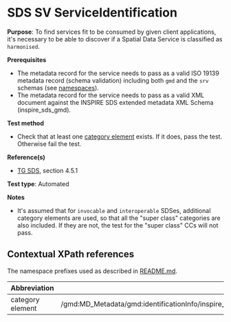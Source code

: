 # SDS SV ServiceIdentification

**Purpose**: To find services fit to be consumed by given client applications, it's necessary to be able to discover if a Spatial Data Service is classified as ```harmonised```.

**Prerequisites**

* The metadata record for the service needs to pass as a valid ISO 19139 metadata record (schema validation) including both ```gmd``` and the ```srv``` schemas (see [namespaces](README.md#namespaces)).
* The metadata record for the service needs to pass as a valid XML document against the INSPIRE SDS extended metadata XML Schema (inspire\_sds\_gmd).

**Test method**

* Check that at least one [category element](#sds_category) exists. If it does, pass the test. Otherwise fail the test.

**Reference(s)**

* [TG SDS](README.md#ref_TG_SDS), section 4.5.1

**Test type**: Automated

**Notes**

* It's assumed that for ```invocable``` and ```interoperable``` SDSes, additional category elements are used, so that all the "super class" categories are also included. If they are not, the test for the "super class" CCs will not pass.

## Contextual XPath references

The namespace prefixes used as described in [README.md](README.md#namespaces).

Abbreviation                                               |  XPath expression
---------------------------------------------------------- | -------------------------------------------------------------------------
category element <a name="sds\_category"></a> | /gmd:MD_Metadata/gmd:identificationInfo/inspire\_sds\_gmd:SV_ServiceIdentification[child::inspire\_sds\_gmd:category='harmonised']
